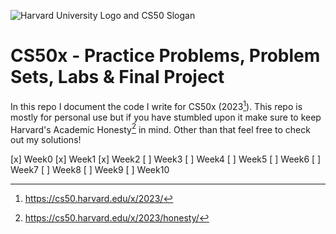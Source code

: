 ![Harvard University Logo and CS50 Slogan](https://i.ibb.co/3cDXfLq/gkyb-Tn-H7-Hw3y0w-Yt-5q7z-H-hdh24-Y6-F4m-A03-JWQ-mx4.jpg)
# CS50x - Practice Problems, Problem Sets, Labs & Final Project
In this repo I document the code I write for CS50x (2023[^1]). 
This repo is mostly for personal use but if you have stumbled upon it make sure to keep Harvard's Academic Honesty[^2] in mind. Other than that feel free to check out my solutions!

[x] Week0
[x] Week1
[x] Week2
[ ] Week3
[ ] Week4
[ ] Week5
[ ] Week6
[ ] Week7
[ ] Week8
[ ] Week9
[ ] Week10

[^1]: https://cs50.harvard.edu/x/2023/
[^2]: https://cs50.harvard.edu/x/2023/honesty/
